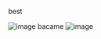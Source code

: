 best 

![image](https://github.com/user-attachments/assets/dfb4c275-6b62-4d09-aba5-de1baca0d6e2)
bacame 
![image](https://github.com/user-attachments/assets/ed7df6d8-819d-486d-87ac-1d6984bea984)
